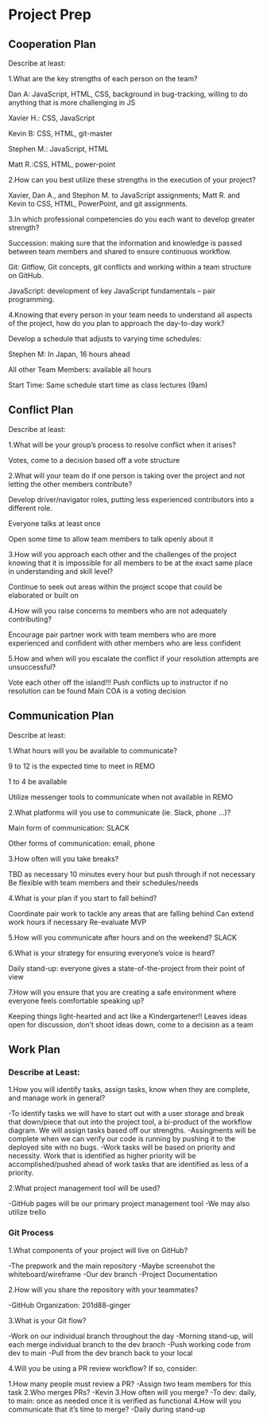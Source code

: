 # Project Prep 

## Cooperation Plan

Describe at least:

1.What are the key strengths of each person on the team?

Dan A: JavaScript, HTML, CSS, background in bug-tracking, willing to do anything that is more challenging in JS

Xavier H.: CSS, JavaScript

Kevin B: CSS, HTML, git-master

Stephen M.: JavaScript, HTML

Matt R.:CSS, HTML, power-point

2.How can you best utilize these strengths in the execution of your project?

Xavier, Dan A., and Stephon M. to JavaScript assignments; Matt R. and Kevin to CSS, HTML, PowerPoint, and git assignments.

3.In which professional competencies do you each want to develop greater strength?

Succession: making sure that the information and knowledge is passed between team members and shared to ensure continuous workflow.

Git: Gitflow, Git concepts, git conflicts and working within a team structure on GitHub.

JavaScript: development of key JavaScript fundamentals – pair programming.

4.Knowing that every person in your team needs to understand all aspects of the project, how do you plan to approach the day-to-day work?

Develop a schedule that adjusts to varying time schedules:

Stephen M: In Japan, 16 hours ahead

All other Team Members: available all hours

Start Time: Same schedule start time as class lectures (9am)

## Conflict Plan

Describe at least:

1.What will be your group’s process to resolve conflict when it arises?

Votes, come to a decision based off a vote structure

2.What will your team do if one person is taking over the project and not letting the other members contribute?

Develop driver/navigator roles, putting less experienced contributors into a different role.

Everyone talks at least once

Open some time to allow team members to talk openly about it

3.How will you approach each other and the challenges of the project knowing that it is impossible for all members to be at the exact same place in understanding and skill level?

Continue to seek out areas within the project scope that could be elaborated or built on 

4.How will you raise concerns to members who are not adequately contributing?

Encourage pair partner work with team members who are more experienced and confident with other members who are less confident

5.How and when will you escalate the conflict if your resolution attempts are unsuccessful?

Vote each other off the island!!!
Push conflicts up to instructor if no resolution can be found
Main COA is a voting decision

## Communication Plan

Describe at least:

1.What hours will you be available to communicate?

9 to 12 is the expected time to meet in REMO

1 to 4 be available

Utilize messenger tools to communicate when not available in REMO

2.What platforms will you use to communicate (ie. Slack, phone …)?

Main form of communication: SLACK

Other forms of communication: email, phone

3.How often will you take breaks?

TBD as necessary
10 minutes every hour but push through if not necessary
Be flexible with team members and their schedules/needs

4.What is your plan if you start to fall behind?

Coordinate pair work to tackle any areas that are falling behind
Can extend work hours if necessary
Re-evaluate MVP

5.How will you communicate after hours and on the weekend?
SLACK

6.What is your strategy for ensuring everyone’s voice is heard?

Daily stand-up: everyone gives a state-of-the-project from their point of view

7.How will you ensure that you are creating a safe environment where everyone feels comfortable speaking up?

Keeping things light-hearted and act like a Kindergartener!!
Leaves ideas open for discussion, don’t shoot ideas down, come to a decision as a team


## Work Plan

### Describe at Least:

1.How you will identify tasks, assign tasks, know when they are complete, and manage work in general?

-To identify tasks we will have to start out with a user storage and break that down/piece that out into the project tool, a bi-product of the workflow diagram. We will assign tasks based off our strengths.
-Assingments will be complete when we can verify our code is running by pushing it to the deployed site with no bugs.
-Work tasks will be based on priority and necessity. Work that is identified as higher priority will be accomplished/pushed ahead of work tasks that are identified as less of a priority.

2.What project management tool will be used?

-GitHub pages will be our primary project management tool
-We may also utilize trello

### Git Process

1.What components of your project will live on GitHub?

-The prepwork and the main repository
-Maybe screenshot the whiteboard/wireframe 
-Our dev branch
-Project Documentation

2.How will you share the repository with your teammates?

-GitHub Organization: 201d88-ginger

3.What is your Git flow?

-Work on our individual branch throughout the day
-Morning stand-up, will each merge individual branch to the dev branch
-Push working code from dev to main
-Pull from the dev branch back to your local

4.Will you be using a PR review workflow? If so, consider:

  1.How many people must review a PR?
  -Assign two team members for this task
  2.Who merges PRs?
  -Kevin
  3.How often will you merge?
  -To dev: daily, to main: once as needed once it is verified as functional
  4.How will you communicate that it’s time to merge?
  -Daily during stand-up

